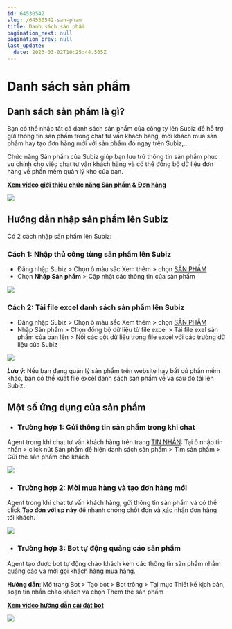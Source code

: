 ```yaml
---
id: 64530542
slug: /64530542-san-pham
title: Danh sách sản phẩm
pagination_next: null
pagination_prev: null
last_update:
  date: 2023-03-02T10:25:44.505Z
---
```


# Danh sách sản phẩm 

## Danh sách sản phẩm là gì?




Bạn có thể nhập tất cả danh sách sản phẩm của công ty lên Subiz để hỗ trợ gửi thông tin sản phẩm trong chat tư vấn khách hàng, mời khách mua sản phẩm hay tạo đơn hàng mới với sản phẩm đó ngay trên Subiz,...



Chức năng Sản phẩm của Subiz giúp bạn lưu trữ thông tin sản phẩm phục vụ chính cho việc chat tư vấn khách hàng và có thể đồng bộ dữ liệu đơn hàng về phần mềm quản lý kho của bạn.



**[Xem video giới thiệu chức năng Sản phẩm & Đơn hàng](https://www.youtube.com/watch?v=Wl658KCi_Ps)**




![](https://vcdn.subiz-cdn.com/file/firrxrswpudpxfoyzzci_acpxkgumifuoofoosble)

## Hướng dẫn nhập sản phẩm lên Subiz




Có 2 cách nhập sản phẩm lên Subiz:
### Cách 1: Nhập thủ công từng sản phẩm lên Subiz


- Đăng nhập Subiz > Chọn ô màu sắc Xem thêm > chọn [SẢN PHẨM](https://app.subiz.com.vn/products)
- Chọn **Nhập Sản phẩm** > Cập nhật các thông tin của sản phẩm


![](https://vcdn.subiz-cdn.com/file/firrxrswsuhbzsaqvqgq_acpxkgumifuoofoosble)

### Cách 2: Tải file excel danh sách sản phẩm lên Subiz


- Đăng nhập Subiz > Chọn ô màu sắc Xem thêm > chọn [SẢN PHẨM](https://app.subiz.com.vn/products)
- Nhập Sản phẩm > Chọn đồng bộ dữ liệu từ file excel > Tải file exel sản phẩm của bạn lên > Nối các cột dữ liệu trong file excel với các trường dữ liệu của Subiz


![](https://vcdn.subiz-cdn.com/file/firrxrswvciatrxfoccd_acpxkgumifuoofoosble)




***Lưu ý***: Nếu bạn đang quản lý sản phẩm trên website hay bất cứ phần mềm khác, bạn có thể xuất file excel danh sách sản phẩm về và sau đó tải lên Subiz.
## Một số ứng dụng của sản phẩm


- ### Trường hợp 1: Gửi thông tin sản phẩm trong khi chat

Agent trong khi chat tư vấn khách hàng trên trang [TIN NHẮN](https://app.subiz.com.vn/convo): Tại ô nhập tin nhắn > click nút Sản phẩm để hiện danh sách sản phẩm > Tìm sản phẩm > Gửi thẻ sản phẩm cho khách


![](https://vcdn.subiz-cdn.com/file/firrxrswxjesljvmrpqf_acpxkgumifuoofoosble)


- ### Trường hợp 2: Mời mua hàng và tạo đơn hàng mới

Agent trong khi chat tư vấn khách hàng, gửi thông tin sản phẩm và có thể click **Tạo đơn với sp này** để nhanh chóng chốt đơn và xác nhận đơn hàng tới khách.


![](https://vcdn.subiz-cdn.com/file/firrxrsxaltqifxrdifo_acpxkgumifuoofoosble)


- ### Trường hợp 3: Bot tự động quảng cáo sản phẩm

Agent tạo được bot tự động chào khách kèm các thông tin sản phẩm nhằm quảng cáo và mời gọi khách hàng mua hàng.

**Hướng dẫn**: Mở trang Bot > Tạo bot > Bot trống > Tại mục Thiết kế kịch bản, soạn tin nhắn chào khách và chọn Thêm thẻ sản phẩm 

**[Xem video hướng dẫn cài đặt bot](https://www.youtube.com/watch?v=IvUPSEgX2_g)**


![](https://vcdn.subiz-cdn.com/file/firrxrsxcrhucpyarcrp_acpxkgumifuoofoosble)

























##
